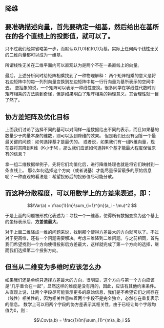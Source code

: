 ## 降维

## 要准确描述向量，首先要确定一组基，然后给出在基所在的各个直线上的投影值，就可以了。

只不过我们经常省略第一步，而默认以(1,0)和(0,1)为基。实际上任何两个线性无关的二维向量都可以成为一组基。

所谓线性无关在二维平面内可以直观认为是两个不在一条直线上的向量。

最后，上述分析同时给矩阵相乘找到了一种物理解释：
两个矩阵相乘的意义是将右边矩阵中的每一列列向量变换到左边矩阵中每一行行向量为基所表示的空间中去。
更抽象的说，一个矩阵可以表示一种线性变换。很多同学在学线性代数时对矩阵相乘的方法感到奇怪，但是如果明白了矩阵相乘的物理意义，其合理性就一目了然了。

## 协方差矩阵及优化目标

上面我们讨论了选择不同的基可以对同样一组数据给出不同的表示，而且如果基的数量少于向量本身的维数，则可以达到降维的效果。
但是我们还没有回答一个最最关键的问题：如何选择基才是最优的。
或者说，如果我们有一组N维向量，现在要将其降到K维（K小于N），那么我们应该如何选择K个基才能最大程度保留原有的信息？

拿一组二维数据举例子，先将它们均值化后，进行降维处理也就是将它们映射到一条直线上。
那么如何选择这个方向（或者说基）才能尽量保留最多的原始信息呢？一种直观的看法是：希望投影后的投影值尽可能分散。

## 而这种分散程度，可以用数学上的方差来表述，即：

$$\Var(a) = \frac{1}{m}\sum_{i=1}^{m}(a_i - \mu)^2 $$

于是上面的问题被形式化表述为：寻找一个一维基，使得所有数据变换为这个基上的坐标表示后，**方差值最大**。

对于上面二维降成一维的问题来说，找到那个使得方差最大的方向就可以了。不过对于更高维，还有一个问题需要解决。考虑三维降到二维问题。与之前相同，首先我们希望找到一个方向使得投影后方差最大，这样就完成了第一个方向的选择，继而我们选择第二个投影方向。

## 但当从二维变为多维时应该怎么办

如果我们还是单纯只选择方差最大的方向，很明显，这个方向与第一个方向应该是“几乎重合在一起”，显然这样的维度是没有用的，因此，应该有其他约束条件。从直观上说，让两个字段尽可能表示更多的原始信息，我们是不希望它们之间存在（线性）相关性的，因为相关性意味着两个字段不是完全独立，必然存在重复表示的信息。
数学上可以用两个字段的协方差表示其相关性，由于已经让每个字段均值为0，则：

$$\Cov(a,b) = \frac{1}{m}\sum_{1}^{m}a_ib_i $$


